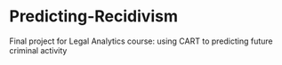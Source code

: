 # Predicting-Recidivism
Final project for Legal Analytics course: using CART to predicting future criminal activity
